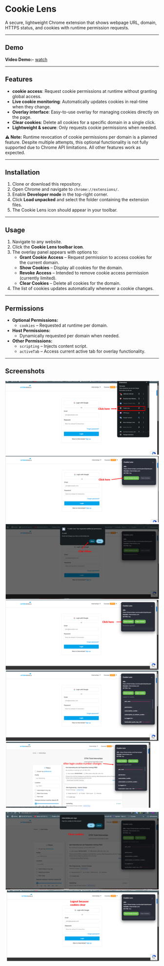 # Cookie Lens

A secure, lightweight Chrome extension that shows webpage URL, domain, HTTPS status, and cookies with runtime permission requests.

---
## Demo

**Video Demo:-** [watch](https://drive.google.com/file/d/1QtZlDEdDzcTe8hrOQQ3r521HNZwK8mlz/view?usp=sharing)

---

## Features

- **cookie access**: Request cookie permissions at runtime without granting global access.  
- **Live cookie monitoring**: Automatically updates cookies in real-time when they change.  
- **Overlay interface**: Easy-to-use overlay for managing cookies directly on the page.  
- **Clear cookies**: Delete all cookies for a specific domain in a single click.  
- **Lightweight & secure**: Only requests cookie permissions when needed.  

**⚠ Note:** Runtime revocation of cookie permissions per domain is a planned feature. Despite multiple attempts, this optional functionality is not fully supported due to Chrome API limitations. All other features work as expected.

---

## Installation

1. Clone or download this repository.
2. Open Chrome and navigate to `chrome://extensions/`.
3. Enable **Developer mode** in the top-right corner.
4. Click **Load unpacked** and select the folder containing the extension files.
5. The Cookie Lens icon should appear in your toolbar.

---

## Usage

1. Navigate to any website.
2. Click the **Cookie Lens toolbar icon**.
3. The overlay panel appears with options to:  
   - **Grant Cookie Access** – Request permission to access cookies for the current domain.  
   - **Show Cookies** – Display all cookies for the domain.  
   - **Revoke Access** – Intended to remove cookie access permission (currently limited).  
   - **Clear Cookies** – Delete all cookies for the domain.  
4. The list of cookies updates automatically whenever a cookie changes.

---

## Permissions

- **Optional Permissions:**  
  - `cookies` – Requested at runtime per domain.
- **Host Permissions:**  
  - Dynamically requested per domain when needed.  
- **Other Permissions:**  
  - `scripting` – Injects content script.  
  - `activeTab` – Access current active tab for overlay functionality.

---

## Screenshots

![](./assets/screenshots/clext1.PNG)
![](./assets/screenshots/clext2.PNG)
![](./assets/screenshots/clext3.PNG)
![](./assets/screenshots/clext4.PNG)
![](./assets/screenshots/clext5.PNG)
![](./assets/screenshots/clext6.PNG)
![](./assets/screenshots/clext7.PNG)
![](./assets/screenshots/clext8.PNG)
